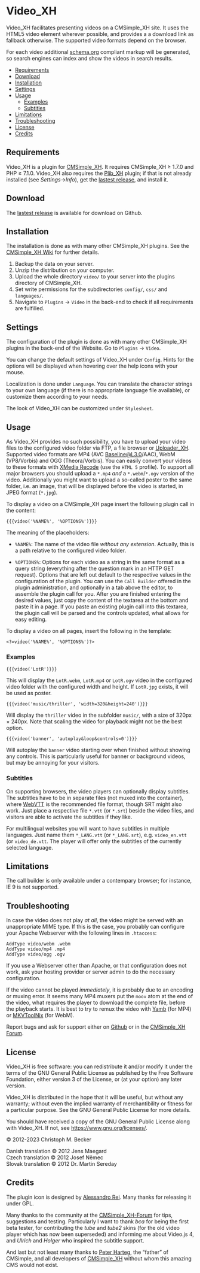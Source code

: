 # Video_XH

Video_XH facilitates presenting videos on a CMSimple_XH site. It uses the
HTML5 video element wherever possible, and provides a a download link as
fallback otherwise. The supported video formats depend on the browser.

For each video additional <a href="https://schema.org/">schema.org</a>
compliant markup will be generated, so search engines can index and show the
videos in search results.

- [Requirements](#requirements)
- [Download](#download)
- [Installation](#installation)
- [Settings](#settings)
- [Usage](#usage)
  - [Examples](#examples)
  - [Subtitles](#subtitles)
- [Limitations](#limitations)
- [Troubleshooting](#troubleshooting)
- [License](#license)
- [Credits](#credits)

## Requirements

Video_XH is a plugin for [CMSimple_XH](https://www.cmsimple-xh.org/).
It requires CMSimple_XH ≥ 1.7.0 and PHP ≥ 7.1.0.
Video_XH also requires the [Plib_XH](https://github.com/cmb69/plib_xh) plugin;
if that is not already installed (see *Settings*→*Info*),
get the [lastest release](https://github.com/cmb69/plib_xh/releases/latest),
and install it.

## Download

The [lastest release](https://github.com/cmb69/video_xh/releases/latest)
is available for download on Github.

## Installation

The installation is done as with many other CMSimple_XH plugins. See the
[CMSimple_XH Wiki](https://wiki.cmsimple-xh.org/?for-users/working-with-the-cms/plugins)
for further details.

1. Backup the data on your server.
1. Unzip the distribution on your computer.
1. Upload the whole directory `video/` to your server into
   the plugins directory of CMSimple_XH.
1. Set write permissions for the subdirectories `config/`,
   `css/` and `languages/`.
1. Navigate to `Plugins` → `Video` in the back-end to check
   if all requirements are fulfilled.

## Settings

The configuration of the plugin is done as with many other CMSimple_XH plugins
in the back-end of the Website. Go to `Plugins` → `Video`.

You can change the default settings of Video_XH under `Config`. Hints
for the options will be displayed when hovering over the help icons with
your mouse.

Localization is done under `Language`. You can translate the character
strings to your own language (if there is no appropriate language file
available), or customize them according to your needs.

The look of Video_XH can be customized under `Stylesheet`.

## Usage

As Video_XH provides no such possibility, you have to upload your video
files to the configured video folder via FTP, a file browser or
[Uploader_XH](https://github.com/cmb69/uploader_xh).
Supported video formats are MP4 (AVC Baseline@L3.0/AAC), WebM (VP8/Vorbis)
and OGG (Theora/Vorbis).
You can easily convert your videos to these formats with
[XMedia Recode](https://www.xmedia-recode.de/) (use the `HTML 5` profile).
To support all major browsers you should upload a
`*.mp4` *and* a `*.webm`/`*.ogv` version of the video.
Additionally you might want to upload a so-called
poster to the same folder, i.e. an image, that will be displayed before the
video is started, in JPEG format (`*.jpg`).

To display a video on a CMSimple_XH page insert the following plugin call in
the content:

    {{{video('%NAME%', '%OPTIONS%')}}}

The meaning of the placeholders:

- `%NAME%`:
  The name of the video file *without any extension*.
  Actually, this is a path relative to the configured video folder.

- `%OPTIONS%`:
  Options for each video as a string in the same format as a query string
  (everything after the question mark in an HTTP GET request).
  Options that are left out default to the respective values in the
  configuration of the plugin.
  You can use the `Call Builder` offered in the plugin administration,
  and optionally in a tab above the editor, to assemble the plugin call for
  you.
  After you are finished entering the desired values, just copy the
  content of the textarea at the bottom and paste it in a page.
  If you paste an existing plugin call into this textarea, the plugin call will
  be parsed and the controls updated, what allows for easy editing.

To display a video on all pages, insert the following in the template:

    <?=video('%NAME%', '%OPTIONS%')?>

### Examples

    {{{video('LotR')}}}

This will display the `LotR.webm`, `LotR.mp4` or `LotR.ogv` video in the
configured video folder with the configured width and height.
If `LotR.jpg` exists, it will be used as poster.

    {{{video('music/thriller', 'width=320&height=240')}}}

Will display the `thriller` video in the subfolder `music/`,
with a size of 320px × 240px.
Note that scaling the video for playback might not be the best option.

    {{{video('banner', 'autoplay&loop&controls=0')}}}

Will autoplay the `banner` video starting over when finished
without showing any controls.
This is particularly useful for banner or background videos,
but may be annoying for your visitors.

### Subtitles

On supporting browsers, the video players can optionally display subtitles.
The subtitles have to be in separate files (not muxed into the container),
where [WebVTT](https://developer.mozilla.org/en-US/docs/Web/API/WebVTT_API)
is the recommended file format, though SRT might also work.
Just place a respective file `*.vtt` (or `*.srt`) beside the video files,
and visitors are able to activate the subtitles if they like.

For multilingual websites you will want to have subtitles in multiple languages.
Just name them `*_LANG.vtt` (or `*_LANG.srt`), e.g. `video_en.vtt` (or
`video_de.vtt`.
The player will offer only the subtitles of the currently selected language.

## Limitations

The call builder is only available under a contempary browser; for instance,
IE 9 is not supported.

## Troubleshooting

In case the video does not play *at all*, the video might be served
with an unappropriate MIME type.
If this is the case, you probably can configure your Apache Webserver
with the following lines in `.htaccess`:

    AddType video/webm .webm
    AddType video/mp4 .mp4
    AddType video/ogg .ogv

If you use a Webserver other than Apache, or that configuration does not work,
ask your hosting provider or server admin to do the necessary configuration.

If the video cannot be played *immediately*,
it is probably due to an encoding or muxing error.
It seems many MP4 muxers put the `moov` atom at the end of the video,
what requires the player to download the complete file,
before the playback starts.
It is best to try to remux the video with
[Yamb](http://yamb.unite-video.com/) (for MP4) or
[MKVToolNix](https://mkvtoolnix.download/) (for WebM).

Report bugs and ask for support either on
[Github](https://github.com/cmb69/video_xh/issues)
or in the [CMSimple_XH Forum](https://cmsimpleforum.com/).

## License

Video_XH is free software: you can redistribute it and/or modify it
under the terms of the GNU General Public License as published
by the Free Software Foundation, either version 3 of the License,
or (at your option) any later version.

Video_XH is distributed in the hope that it will be useful,
but without any warranty; without even the implied warranty of merchantibility
or fitness for a particular purpose.
See the GNU General Public License for more details.

You should have received a copy of the GNU General Public License
along with Video_XH. If not, see https://www.gnu.org/licenses/.

© 2012-2023 Christoph M. Becker

Danish translation © 2012 Jens Maegard  
Czech translation © 2012 Josef Němec  
Slovak translation © 2012 Dr. Martin Sereday

## Credits

The plugin icon is designed by [Alessandro Rei](http://www.mentalrey.it/).
Many thanks for releasing it under GPL.

Many thanks to the community at the [CMSimple_XH-Forum](https://www.cmsimpleforum.com/)
for tips, suggestions and testing.
Particularly I want to thank *bca* for being the first beta tester,
for contributing the *tube* and *tube2* skins
(for the old video player which has now been superseded)
and informing me about Video.js 4,
and *Ulrich* and *Holger* who inspired the subtitle support.

And last but not least many thanks to [Peter Harteg](http://www.harteg.dk/),
the “father” of CMSimple, and all developers of [CMSimple_XH](https://www.cmsimple-xh.org/)
without whom this amazing CMS would not exist.
